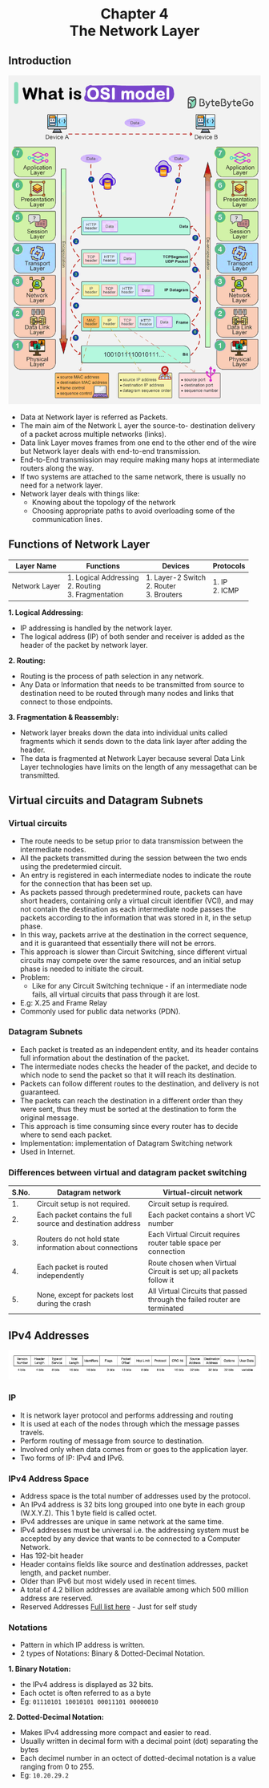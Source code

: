 <center><h1>Chapter 4<br> The Network Layer</h1></center>

## Introduction
![OSI Model Data Flow](img/OSI_model.gif)

- Data at Network layer is referred as Packets.
- The main aim of the Network L ayer the source-to- destination delivery of a packet across multiple networks (links).
- Data link Layer moves frames from one end to the other end of the wire but Network layer deals with end-to-end transmission.
- End-to-End transmission may require making many hops at intermediate routers along the way.
- If two systems are attached to the same network, there is usually no need for a network layer.
- Network layer deals with things like:
	- Knowing about the topology of the network
	- Choosing appropriate paths to avoid overloading some of the communication lines.

## Functions of Network Layer

| Layer Name | Functions | Devices | Protocols |
| --- | --- | --- | --- |
| Network Layer | 1. Logical Addressing<br> 2. Routing<br> 3. Fragmentation | 1. Layer-2 Switch<br> 2. Router<br> 3. Brouters | 1. IP<br> 2. ICMP |

**1. Logical Addressing:**
-  IP addressing is handled by the network layer.
-  The logical address (IP) of both sender and receiver is added as the header of the packet by network layer.

**2. Routing:**
- Routing is the process of path selection in any network.
- Any Data or Information that needs to be transmitted from source to destination need to be routed through many nodes and links that connect to those endpoints.

**3. Fragmentation & Reassembly:**
- Network layer breaks down the data into individual units called fragments which it sends down to the data link layer after adding the header.
- The data is fragmented at Network Layer because several Data Link Layer technologies have limits on the length of any messagethat can be transmitted.

## Virtual circuits and Datagram Subnets

### Virtual circuits
- The route needs to be setup prior to data transmission between the intermediate nodes.
- All the packets transmitted during the session between the two ends using the predetermied circuit.
- An entry is registered in each intermediate nodes to indicate the route for the connection that has been set up.
- As packets passed through predetermined route, packets can have short headers, containing only a virtual circuit identifier (VCI), and may not contain the destination as each intermediate node passes the packets according to the information that was stored in it, in the setup phase.
- In this way, packets arrive at the destination in the correct sequence, and it is guaranteed that essentially there will not be errors.
- This approach is slower than Circuit Switching, since different virtual circuits may compete over the same resources, and an initial setup phase is needed to initiate the circuit. 
- Problem:
	- Like for any Circuit Switching technique - if an intermediate node fails, all virtual circuits that pass through it are lost.
- E.g: X.25 and Frame Relay
- Commonly used for public data networks (PDN).

### Datagram Subnets
- Each packet is treated as an independent entity, and its header contains full information about the destination of the packet.
- The intermediate nodes checks the header of the packet, and decide to which node to send the packet so that it will reach its destination.
- Packets can follow different routes to the destination, and delivery is not guaranteed.
- The packets can reach the destination in a different order than they were sent, thus they must be sorted at the destination to form the original message.
- This approach is time consuming since every router has to decide where to send each packet.
- Implementation: implementation of Datagram Switching network
- Used in Internet.

### Differences between virtual and datagram packet switching

| S.No. | Datagram network | Virtual-circuit network |
| --- | --- | --- |
| 1. | Circuit setup is not required. | Circuit setup is required. |
| 2. | Each packet contains the full source and destination address | Each packet contains a short VC number |
| 3. | Routers do not hold state information about connections | Each Virtual Circuit requires router table space per connection |
| 4. | Each packet is routed independently | Route chosen when Virtual Circuit is set up; all packets follow it |
| 5. | None, except for packets lost during the crash | All Virtual Circuits that passed through the failed router are terminated | 


## IPv4 Addresses

![IPv4 Packet](img/IPv4_packet.jpg)

### IP
- It is network layer protocol and performs addressing and routing
- It is used at each of the nodes through which the message passes travels.
- Perform routing of message from source to destination.
- Involved only when data comes from or goes to the application layer.
- Two forms of IP: IPv4  and IPv6.

### IPv4 Address Space
- Address space is the total number of addresses used by the protocol.
- An IPv4 address is 32 bits long grouped into one byte in each group (W.X.Y.Z). This 1 byte field is called octet.
- IPv4 addresses are unique in same network at the same time.
- IPv4 addresses must be universal i.e. the addressing system must be accepted by any device that wants to be connected to a Computer Network.
- Has 192-bit header
- Header contains fields like source and destination addresses, packet length, and packet number.
- Older than IPv6 but most widely used in recent times.
- A total of 4.2 billion addresses are available among which 500 million address are reserved.
- Reserved Addresses [Full list here](https://en.wikipedia.org/wiki/Reserved_IP_addresses) - Just for self study

### Notations
- Pattern in which IP address is written.
- 2 types of Notations: Binary & Dotted-Decimal Notation.

**1. Binary Notation:**
  - the IPv4 address is displayed as 32 bits.
  - Each octet is often referred to as a byte
  - Eg: `01110101 10010101 00011101 00000010`

**2. Dotted-Decimal Notation:**
  - Makes IPv4 addressing more compact and easier to read.
  - Usually written in decimal form with a decimal point (dot) separating the bytes
  - Each decimel number in an octect of dotted-decimal notation is a value ranging from 0 to 255.
  - Eg: `10.20.29.2`

